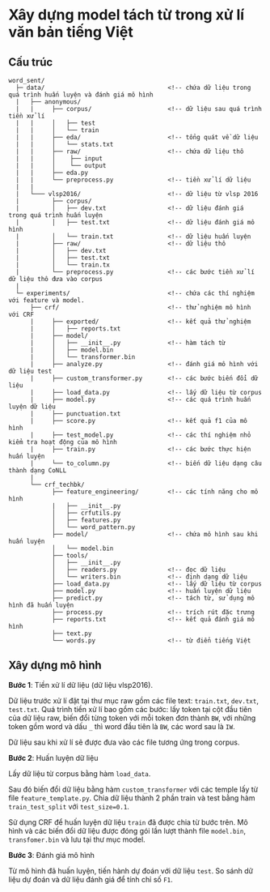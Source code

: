 # Xây dựng model tách từ trong xử lí văn bản tiếng Việt

## Cấu trúc
```
word_sent/
  ├─ data/                                  <!-- chứa dữ liệu trong quá trình huấn luyện và đánh giá mô hình
  |   ├── anonymous/
  |   |     ├── corpus/                     <!-- dữ liệu sau quá trình tiền xử lí 
  |   |     │   ├── test
  |   |     │   └── train
  |   |     ├── eda/                        <!-- tổng quát về dữ liệu
  |   |     │   └── stats.txt
  |   |     ├── raw/                        <!-- chứa dữ liệu thô
  |   |     │    ├── input
  |   |     │    └── output
  |   |     ├── eda.py
  |   |     └── preprocess.py               <!-- tiền xử lí dữ liệu 
  |   |
  |   └─── vlsp2016/                        <!-- dữ liệu từ vlsp 2016
  |         ├── corpus/   
  |         │   ├── dev.txt                 <!-- dữ liệu đánh giá trong quá trình huấn luyện
  |         │   ├── test.txt                <!-- dữ liệu đánh giá mô hình
  |         │   └── train.txt               <!-- dữ liệu huấn luyện
  |         ├── raw/                        <!-- dữ liệu thô
  |         │   ├── dev.txt
  |         │   ├── test.txt
  |         │   └── train.tx
  |         └── preprocess.py               <!-- các bước tiền xử lí dữ liệu thô đưa vào corpus
  |
  └─ experiments/                           <!-- chứa các thí nghiệm với feature và model.
      ├── crf/                              <!-- thử nghiệm mô hình với CRF
      |     ├── exported/                   <!-- kết quả thử nghiệm
      |     │   ├── reports.txt
      |     ├── model/                      
      |     │   ├── __init__.py             <!-- hàm tách từ
      |     │   ├── model.bin
      |     │   └── transformer.bin
      |     ├── analyze.py                  <!-- đánh giá mô hình với dữ liệu test 
      |     ├── custom_transformer.py       <!-- các bước biến đổi dữ liệu
      |     ├── load_data.py                <!-- lấy dữ liệu từ corpus
      |     ├── model.py                    <!-- các quá trình huấn luyện dữ liệu
      |     ├── punctuation.txt                
      |     ├── score.py                    <!-- kết quả f1 của mô hình
      |     ├── test_model.py               <!-- các thí nghiệm nhỏ kiểm tra hoạt động của mô hình
      |     ├── train.py                    <!-- các bước thực hiện huấn luyện
      |     └── to_column.py                <!-- biến dữ liệu dạng câu thành dạng CoNLL
      |
      └── crf_techbk/
            ├── feature_engineering/        <!-- các tính năng cho mô hình
            |   ├── __init__.py
            │   ├── crfutils.py
            │   ├── features.py
            │   └── word_pattern.py
            ├── model/                      <!-- chứa mô hình sau khi huấn luyện
            │   └── model.bin
            ├── tools/ 
            │   ├── __init__.py
            │   ├── readers.py              <!-- đọc dữ liệu
            │   └── writers.bin             <!-- định dạng dữ liệu
            ├── load_data.py                <!-- lấy dữ liệu từ corpus
            ├── model.py                    <!-- huấn luyện dữ liệu
            ├── predict.py                  <!-- tách từ, sử dụng mô hình đã huấn luyện
            ├── process.py                  <!-- trích rút đặc trưng
            ├── reports.txt                 <!-- kết quả đánh giá mô hình
            ├── text.py                     
            └── words.py                    <!-- từ điển tiếng Việt
```
## Xây dựng mô hình

**Bước 1**: Tiền xử lí dữ liệu (dữ liệu vlsp2016). 

Dữ liệu trước xử lí đặt tại thư mục raw gồm các file text: `train.txt`, `dev.txt`, `test.txt`. Quá trình tiền xử lí bao gồm các bước: lấy token tại cột đầu tiên của dữ liệu raw, biến đổi từng token với mỗi token đơn thành `BW`, với những token gồm word và dấu `_` thì word đầu tiên là `BW`, các word sau là `IW`. 

Dữ liệu sau khi xử lí sẽ được đưa vào các file tương ứng trong corpus.

**Bước 2**: Huấn luyện dữ liệu

Lấy dữ liệu từ corpus bằng hàm `load_data`. 

Sau đó biến đổi dữ liệu bằng hàm `custom_transformer` với các temple lấy từ file `feature_template.py`. Chia dữ liệu thành 2 phần train và test bằng hàm `train_test_split` với `test_size=0.1`. 

Sử dụng CRF để huấn luyện dữ liệu `train` đã được chia từ bước trên. Mô hình và các biến đổi dữ liệu được đóng gói lần lượt thành file `model.bin`, `transfomer.bin` và lưu tại thư mục model.

**Bước 3**: Đánh giá mô hình

Từ mô hình đã huấn luyện, tiến hành dự đoán với dữ liệu `test`. So sánh dữ liệu dự đoán và dữ liệu đánh giá để tính chỉ số `F1`.

